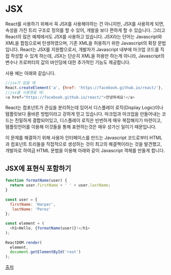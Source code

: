 # JSX
React를 사용하기 위해서 꼭 JSX를 사용해야하는 건 아니지만, JSX를 사용하게 되면, 속성을 가진 트리 구조로 정의를 할 수 있어, 개발을 보다 편하게 할 수 있습니다. 그리고 React의 많은 예제에서도 JSX를 사용하고 있습니다.
JSX라는 단어는 Javascript와 XML을 합침으로써 탄생하였으며, 기존 XML을 허용하기 위한 Javascript의 확장 문법입니다. React는 JSX를 지원함으로서, 개발자가 Javascript 내부에 마크업 코드를 직접 작성할 수 있게 하는데, JSX는 단순히 XML을 허용만 하는게 아니라, Javascript의 변수나 프로퍼티의 값의 바인딩에 대한 추가적인 기능도 제공합니다. 

사용 예는 아래와 같습니다.

``` javascript
//jsx가 없을 때
React.createElement('a', {href: 'https://facebook.github.io/react/'}, '안녕하세요!')
//jsx를 사용했을 때:
<a href="https://facebook.github.io/react/">안녕하세요!</a>
```

React는 컴포넌트가 관심을 분리하는데 있어서 디스플레이 로직(Display Logic)이나 템플릿보다 올바른 방법이라고 강하게 믿고 있습니다.
마크업과 마크업을 만들어내는 코드는 친밀하게 결합되어있고, 디스플레이 로직은 빈번하게 매우 복잡해지기 마련이고, 템플릿언어를 이용해 이것들을 통해 표현하는것은 매우 성가신 일이기 때문입니다.

이 문제를 해결하기 위해 사용자 인터페이스를 만드는 Javascript 코드로부터 HTML과 컴포넌트 트리들을 직접적으로 생성하는 것이 최고의 해결책이라는 것을 발견했고, 개발자로 하여금 HTML 문법을 이용해 아래와 같이 Javascript 객체를 만들게 합니다.

## JSX에 표현식 포함하기
``` javascript
function formatName(user) {
  return user.firstName + ' ' + user.lastName;
}
 
const user = {
  firstName: 'Harper',
   lastName: 'Perez'
};
 
const element = (
  <h1>Hello, {formatName(user)}!</h1>
);
 
ReactDOM.render(
  element,
  document.getElementById('root')
);

```
[출처](http://webframeworks.kr/getstarted/reactjs/)
